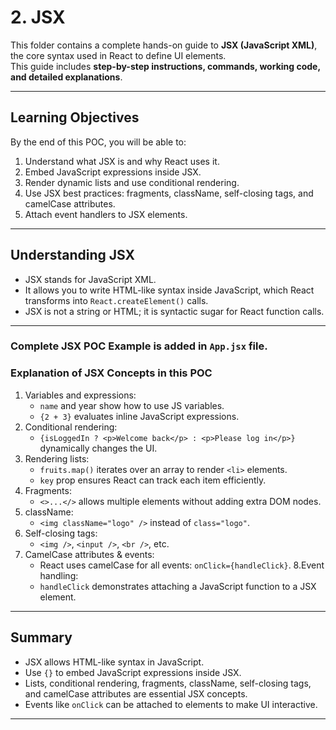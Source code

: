 # 2. JSX

This folder contains a complete hands-on guide to **JSX (JavaScript XML)**, the core syntax used in React to define UI elements.  
This guide includes **step-by-step instructions, commands, working code, and detailed explanations**.

---

## **Learning Objectives**
By the end of this POC, you will be able to:

1. Understand what JSX is and why React uses it.  
2. Embed JavaScript expressions inside JSX.  
3. Render dynamic lists and use conditional rendering.  
4. Use JSX best practices: fragments, className, self-closing tags, and camelCase attributes.  
5. Attach event handlers to JSX elements.

---

## **Understanding JSX**

- JSX stands for JavaScript XML.
- It allows you to write HTML-like syntax inside JavaScript, which React transforms into ```React.createElement()``` calls.
- JSX is not a string or HTML; it is syntactic sugar for React function calls.

---

### Complete JSX POC Example is added in ```App.jsx``` file.

### Explanation of JSX Concepts in this POC

1. Variables and expressions:
    - ```name``` and year show how to use JS variables.
    - ```{2 + 3}``` evaluates inline JavaScript expressions.
2. Conditional rendering:
    - ```{isLoggedIn ? <p>Welcome back</p> : <p>Please log in</p>}``` dynamically changes the UI.
3. Rendering lists:
    - ```fruits.map()``` iterates over an array to render ```<li>``` elements.
    - ```key``` prop ensures React can track each item efficiently.
4. Fragments:
    - ```<>...</>``` allows multiple elements without adding extra DOM nodes.
5. className:
    - ```<img className="logo" />``` instead of ```class="logo"```.
6. Self-closing tags:
    - ```<img />```, ```<input />```, ```<br />```, etc.
7. CamelCase attributes & events:
    - React uses camelCase for all events: ```onClick={handleClick}```.
8.Event handling:
    - ```handleClick``` demonstrates attaching a JavaScript function to a JSX element.

---

## **Summary**

- JSX allows HTML-like syntax in JavaScript.
- Use ```{}``` to embed JavaScript expressions inside JSX.
- Lists, conditional rendering, fragments, className, self-closing tags, and camelCase attributes are essential JSX concepts.
- Events like ```onClick``` can be attached to elements to make UI interactive.

---